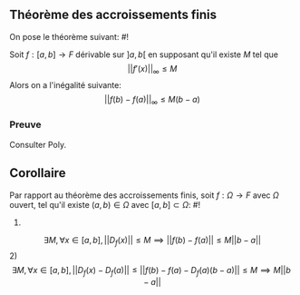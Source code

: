 ## Théorème des accroissements finis
On pose le théorème suivant: #!

Soit $f: [a,b] \to F$ dérivable sur $]a,b[$ en supposant qu'il existe $M$ tel que $$
|| f'(x)||_{\infty} \leq M
$$
Alors on a l'inégalité suivante:
$$
||f(b) - f(a)||_{\infty} \leq M(b-a)
$$
<!--ID: 1732560518165-->


### Preuve
Consulter Poly.

## Corollaire
Par rapport au théorème des accroissements finis, soit $f: \Omega \to F$ avec $\Omega$ ouvert, tel qu'il existe $(a,b) \in \Omega$ avec $[a,b] \subset \Omega$: #!

1)
$$\exists M, \forall x \in [a,b], ||D_{f}(x)|| \leq M \implies ||f(b) -f(a)|| \leq M||b-a||$$
2)
$$
\exists M, \forall x \in [a,b], ||D_{f}(x) -D_f(a)|| \leq ||f(b)-f(a)-D_{f}(a)(b-a)|| \leq M \implies M||b-a||
$$
<!--ID: 1732560518168-->

